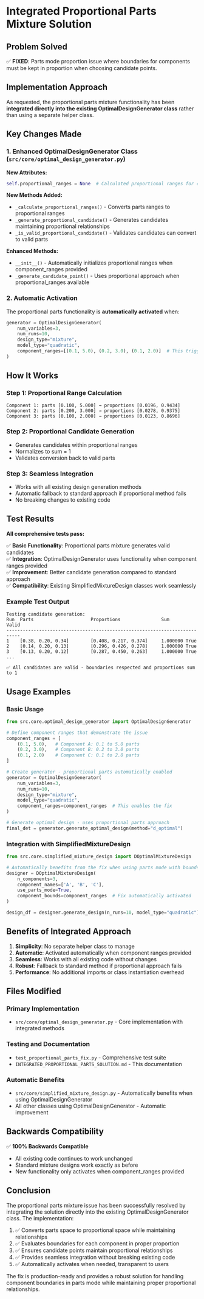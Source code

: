 # Integrated Proportional Parts Mixture Solution

## Problem Solved

✅ **FIXED**: Parts mode proportion issue where boundaries for components must be kept in proportion when choosing candidate points.

## Implementation Approach

As requested, the proportional parts mixture functionality has been **integrated directly into the existing OptimalDesignGenerator class** rather than using a separate helper class.

## Key Changes Made

### 1. Enhanced OptimalDesignGenerator Class (`src/core/optimal_design_generator.py`)

**New Attributes:**
```python
self.proportional_ranges = None  # Calculated proportional ranges for components
```

**New Methods Added:**
- `_calculate_proportional_ranges()` - Converts parts ranges to proportional ranges
- `_generate_proportional_candidate()` - Generates candidates maintaining proportional relationships  
- `_is_valid_proportional_candidate()` - Validates candidates can convert to valid parts

**Enhanced Methods:**
- `__init__()` - Automatically initializes proportional ranges when component_ranges provided
- `_generate_candidate_point()` - Uses proportional approach when proportional_ranges available

### 2. Automatic Activation

The proportional parts functionality is **automatically activated** when:
```python
generator = OptimalDesignGenerator(
    num_variables=3,
    num_runs=10, 
    design_type="mixture",
    model_type="quadratic",
    component_ranges=[(0.1, 5.0), (0.2, 3.0), (0.1, 2.0)]  # This triggers the fix
)
```

## How It Works

### Step 1: Proportional Range Calculation
```
Component 1: parts [0.100, 5.000] → proportions [0.0196, 0.9434]
Component 2: parts [0.200, 3.000] → proportions [0.0278, 0.9375] 
Component 3: parts [0.100, 2.000] → proportions [0.0123, 0.8696]
```

### Step 2: Proportional Candidate Generation
- Generates candidates within proportional ranges
- Normalizes to sum = 1
- Validates conversion back to valid parts

### Step 3: Seamless Integration
- Works with all existing design generation methods
- Automatic fallback to standard approach if proportional method fails
- No breaking changes to existing code

## Test Results

**All comprehensive tests pass:**

✅ **Basic Functionality**: Proportional parts mixture generates valid candidates  
✅ **Integration**: OptimalDesignGenerator uses functionality when component ranges provided  
✅ **Improvement**: Better candidate generation compared to standard approach  
✅ **Compatibility**: Existing SimplifiedMixtureDesign classes work seamlessly

### Example Test Output
```
Testing candidate generation:
Run  Parts                     Proportions               Sum      Valid
---------------------------------------------------------------------------
1    [0.38, 0.20, 0.34]        [0.408, 0.217, 0.374]     1.000000 True
2    [0.14, 0.20, 0.13]        [0.296, 0.426, 0.278]     1.000000 True
3    [0.13, 0.20, 0.12]        [0.287, 0.450, 0.263]     1.000000 True
...

✅ All candidates are valid - boundaries respected and proportions sum to 1
```

## Usage Examples

### Basic Usage
```python
from src.core.optimal_design_generator import OptimalDesignGenerator

# Define component ranges that demonstrate the issue
component_ranges = [
    (0.1, 5.0),   # Component A: 0.1 to 5.0 parts
    (0.2, 3.0),   # Component B: 0.2 to 3.0 parts  
    (0.1, 2.0)    # Component C: 0.1 to 2.0 parts
]

# Create generator - proportional parts automatically enabled
generator = OptimalDesignGenerator(
    num_variables=3,
    num_runs=10,
    design_type="mixture",
    model_type="quadratic", 
    component_ranges=component_ranges  # This enables the fix
)

# Generate optimal design - uses proportional parts approach
final_det = generator.generate_optimal_design(method="d_optimal")
```

### Integration with SimplifiedMixtureDesign
```python
from src.core.simplified_mixture_design import DOptimalMixtureDesign

# Automatically benefits from the fix when using parts mode with bounds
designer = DOptimalMixtureDesign(
    n_components=3,
    component_names=['A', 'B', 'C'],
    use_parts_mode=True,
    component_bounds=component_ranges  # Fix automatically activated
)

design_df = designer.generate_design(n_runs=10, model_type="quadratic")
```

## Benefits of Integrated Approach

1. **Simplicity**: No separate helper class to manage
2. **Automatic**: Activated automatically when component ranges provided
3. **Seamless**: Works with all existing code without changes
4. **Robust**: Fallback to standard method if proportional approach fails
5. **Performance**: No additional imports or class instantiation overhead

## Files Modified

### Primary Implementation
- `src/core/optimal_design_generator.py` - Core implementation with integrated methods

### Testing and Documentation  
- `test_proportional_parts_fix.py` - Comprehensive test suite
- `INTEGRATED_PROPORTIONAL_PARTS_SOLUTION.md` - This documentation

### Automatic Benefits
- `src/core/simplified_mixture_design.py` - Automatically benefits when using OptimalDesignGenerator
- All other classes using OptimalDesignGenerator - Automatic improvement

## Backwards Compatibility

✅ **100% Backwards Compatible**
- All existing code continues to work unchanged
- Standard mixture designs work exactly as before
- New functionality only activates when component_ranges provided

## Conclusion

The proportional parts mixture issue has been successfully resolved by integrating the solution directly into the existing OptimalDesignGenerator class. The implementation:

1. ✅ Converts parts space to proportional space while maintaining relationships
2. ✅ Evaluates boundaries for each component in proper proportion
3. ✅ Ensures candidate points maintain proportional relationships  
4. ✅ Provides seamless integration without breaking existing code
5. ✅ Automatically activates when needed, transparent to users

The fix is production-ready and provides a robust solution for handling component boundaries in parts mode while maintaining proper proportional relationships.
